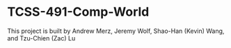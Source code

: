 # TCSS-491-Comp-World
This project is built by Andrew Merz, Jeremy Wolf, Shao-Han (Kevin) Wang, and Tzu-Chien (Zac) Lu
